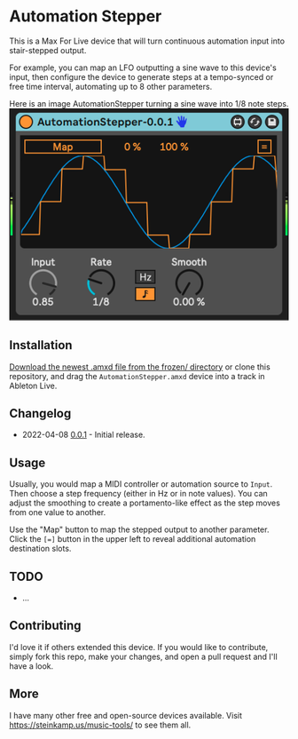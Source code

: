 # Automation Stepper

This is a Max For Live device that will turn continuous automation input into stair-stepped output.

For example, you can map an LFO outputting a sine wave to this device's input, then configure the device to generate steps at a tempo-synced or free time interval, automating up to 8 other parameters.

Here is an image AutomationStepper turning a sine wave into 1/8 note steps.
![How it Looks](images/device.png)

## Installation

[Download the newest .amxd file from the frozen/ directory](https://github.com/zsteinkamp/m4l-AutomationStepper/tree/main/frozen/) or clone this repository, and drag the `AutomationStepper.amxd` device into a track in Ableton Live.

## Changelog

* 2022-04-08 [0.0.1](https://github.com/zsteinkamp/m4l-AutomationStepper/raw/main/frozen/AutomationStepper-0.0.1.amxd) - Initial release.

## Usage

Usually, you would map a MIDI controller or automation source to `Input`. Then choose a step frequency (either in Hz or in note values). You can adjust the smoothing to create a portamento-like effect as the step moves from one value to another.

Use the "Map" button to map the stepped output to another parameter. Click the `[=]` button in the upper left to reveal additional automation destination slots.

## TODO

* ...

## Contributing

I'd love it if others extended this device. If you would like to contribute, simply fork this repo, make your changes, and open a pull request and I'll have a look.

## More

I have many other free and open-source devices available. Visit https://steinkamp.us/music-tools/ to see them all.
